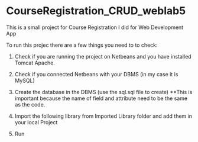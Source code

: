 # CourseRegistration_CRUD_weblab5
This is a small project for Course Registration I did for Web Development App

To run this projec there are a few things you need to to check: 

1) Check if you are running the project on Netbeans and you have installed Tomcat Apache. 

2) Check if you connected Netbeans with your DBMS (in my case it is MySQL) 

3) Create the database in the DBMS (use the sql.sql file to create)
**This is important because the name of field and attribute need to be the same as the code. 

4) Import the following library from Imported Library folder and add them in your local Project

5) Run 
